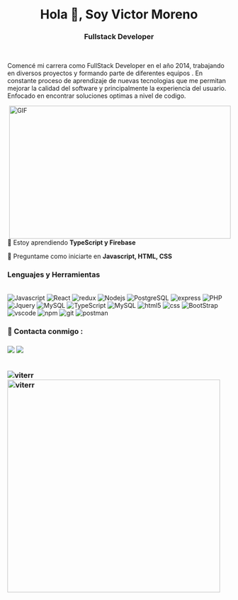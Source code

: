 ### <h1 align="center">Hola 👋, Soy Victor Moreno</h1>
<h3 align="center">Fullstack Developer</h3>
<br />

Comencé mi carrera como FullStack Developer en el año 2014, trabajando en diversos proyectos y formando parte de diferentes equipos . En constante proceso de aprendizaje de nuevas tecnologias que me permitan mejorar la calidad del software y principalmente la experiencia del usuario. Enfocado en encontrar soluciones optimas a nivel de codigo.

<img align="right" alt="GIF" src="https://github.com/abhisheknaiidu/abhisheknaiidu/blob/master/code.gif?raw=true" width="500" height="300" />


<br/>

🌱 Estoy aprendiendo **TypeScript y Firebase**

💬 Preguntame como iniciarte en **Javascript, HTML, CSS**


<h3 align="left">Lenguajes y Herramientas</h3>

<br/>
<img alt="Javascript" src="https://img.shields.io/badge/-Javascript-F7DF1E?logo=javascript&logoColor=black&style=flat-square" />
<img alt="React" src="https://img.shields.io/badge/-React-45b8d8?style=flat-square&logo=react&logoColor=white" />
<img alt="redux" src="https://img.shields.io/badge/-Redux-764ABC?style=flat-square&logo=redux&logoColor=white" />
<img alt="Nodejs" src="https://img.shields.io/badge/-Nodejs-43853d?style=flat-square&logo=Node.js&logoColor=white" />
<img alt="PostgreSQL" src="https://img.shields.io/badge/PostgreSQL-316192?style=flat-square&logo=postgresql&logoColor=white" />

<img alt="express" src="https://img.shields.io/badge/Express.js-000000?style=flat-square&logo=express&logoColor=white" />
<img alt="PHP" src="https://img.shields.io/badge/PHP-777BB4?style=flat-square&logo=php&logoColor=white" />
<img alt="Jquery" src="https://img.shields.io/badge/jQuery-0769AD?style=flat-square&logo=jquery&logoColor=white" />
<img alt="MySQL" src="https://img.shields.io/badge/MySQL-00000F?style=flat-square&logo=mysql&logoColor=white" />
<img alt="TypeScript" src="https://img.shields.io/badge/TypeScript-007ACC?style=flat-square&logo=typescript&logoColor=white" />
<img alt="MySQL" src="https://img.shields.io/badge/firebase-ffca28?style=flat-square&logo=firebase&logoColor=black" />
<img alt="html5" src="https://img.shields.io/badge/-HTML5-E34F26?style=flat-square&logo=html5&logoColor=white" />
<img alt="css" src="https://img.shields.io/badge/CSS3-1572B6?style=flat-square&logo=css3&logoColor=white" />
<img alt="BootStrap" src="https://img.shields.io/badge/Bootstrap-563D7C?style=flat-square&logo=bootstrap&logoColor=white" />
<img alt="vscode" src="https://img.shields.io/badge/Visual_Studio_Code-0078D4?style=flat-square&logo=visual%20studio%20code&logoColor=white" />
<img alt="npm" src="https://img.shields.io/badge/npm-CB3837?style=flat-square&logo=npm&logoColor=white" />
<img alt="git" src="https://img.shields.io/badge/Git-F05032?style=flat-square&logo=git&logoColor=white" />
<img alt="postman" src="https://img.shields.io/badge/Postman-FF6C37?style=flat-square&logo=Postman&logoColor=white" />
<br/>
<h3> 📣  Contacta conmigo : <h3/>

<a href="mailto:viterr@gmail.com"><img src="https://img.shields.io/badge/e‑mail-D14836.svg?style=for-the-badge&logo=GMail&logoColor=white"/></a>
<a href="https://www.linkedin.com/in/victormoreno-/"><img src="https://img.shields.io/badge/linkedin-0077B5.svg?style=for-the-badge&logo=linkedin&logoColor=white"/></a>

<br/>
<img align="center" src="https://github-readme-streak-stats.herokuapp.com/?user=viterr&" alt="viterr" />
<img align="center" width="480px" src="https://github-readme-stats.vercel.app/api?username=viterr&show_icons=true&locale=en" alt="viterr" />







<!--
**Viterr/Viterr** is a ✨ _special_ ✨ repository because its `README.md` (this file) appears on your GitHub profile.

Here are some ideas to get you started:

- 🔭 I’m currently working on ...
- 🌱 I’m currently learning ...
- 👯 I’m looking to collaborate on ...
- 🤔 I’m looking for help with ...
- 💬 Ask me about ...
- 📫 How to reach me: ...
- 😄 Pronouns: ...
- ⚡ Fun fact: ...
-->
